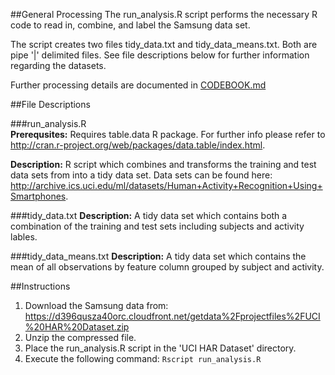 ##General Processing
The run_analysis.R script performs the necessary R code to read in, combine, and label the Samsung data set.  

The script creates two files tidy_data.txt and tidy_data_means.txt.  Both are pipe '|' delimited files.  See file descriptions below for further information regarding the datasets.

Further processing details are documented in [CODEBOOK.md](https://github.com/ordoultra/GettingAndCleaningData/blob/master/CODEBOOK.md "Descriptive Data Code Book")

##File Descriptions

###run_analysis.R  
**Prerequsites:**  Requires table.data R package.  For further info please refer to 
http://cran.r-project.org/web/packages/data.table/index.html.

**Description:**  R script which combines and transforms the training and test data sets from into a tidy data set.  Data sets can be found here: http://archive.ics.uci.edu/ml/datasets/Human+Activity+Recognition+Using+Smartphones.

###tidy_data.txt
**Description:**  A tidy data set which contains both a combination of the training and test sets including subjects and activity lables.

###tidy_data_means.txt
**Description:**  A tidy data set which contains the mean of all observations by feature column grouped by subject and activity.

##Instructions
1.  Download the Samsung data from:  https://d396qusza40orc.cloudfront.net/getdata%2Fprojectfiles%2FUCI%20HAR%20Dataset.zip 
2.  Unzip the compressed file.
3.  Place the run_analysis.R script in the 'UCI HAR Dataset' directory.
4.  Execute the following command:  `Rscript run_analysis.R`

